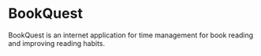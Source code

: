 # BookQuest
BookQuest is an internet application for time management for book reading and improving reading habits.

## 
